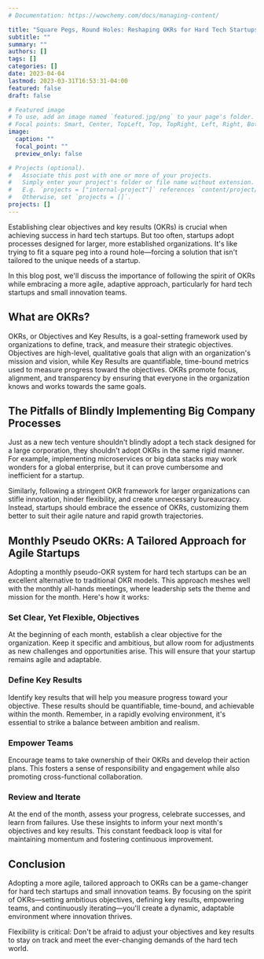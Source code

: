 ```yaml
---
# Documentation: https://wowchemy.com/docs/managing-content/

title: "Square Pegs, Round Holes: Reshaping OKRs for Hard Tech Startups"
subtitle: ""
summary: ""
authors: []
tags: []
categories: []
date: 2023-04-04
lastmod: 2023-03-31T16:53:31-04:00
featured: false
draft: false

# Featured image
# To use, add an image named `featured.jpg/png` to your page's folder.
# Focal points: Smart, Center, TopLeft, Top, TopRight, Left, Right, BottomLeft, Bottom, BottomRight.
image:
  caption: ""
  focal_point: ""
  preview_only: false

# Projects (optional).
#   Associate this post with one or more of your projects.
#   Simply enter your project's folder or file name without extension.
#   E.g. `projects = ["internal-project"]` references `content/project/deep-learning/index.md`.
#   Otherwise, set `projects = []`.
projects: []
---
```


Establishing clear objectives and key results (OKRs) is crucial when achieving success in hard tech startups. But too often, startups adopt processes designed for larger, more established organizations. It's like trying to fit a square peg into a round hole—forcing a solution that isn't tailored to the unique needs of a startup.

In this blog post, we'll discuss the importance of following the spirit of OKRs while embracing a more agile, adaptive approach, particularly for hard tech startups and small innovation teams.

## What are OKRs?

OKRs, or Objectives and Key Results, is a goal-setting framework used by organizations to define, track, and measure their strategic objectives. Objectives are high-level, qualitative goals that align with an organization's mission and vision, while Key Results are quantifiable, time-bound metrics used to measure progress toward the objectives. OKRs promote focus, alignment, and transparency by ensuring that everyone in the organization knows and works towards the same goals.

## The Pitfalls of Blindly Implementing Big Company Processes

Just as a new tech venture shouldn't blindly adopt a tech stack designed for a large corporation, they shouldn't adopt OKRs in the same rigid manner. For example, implementing microservices or big data stacks may work wonders for a global enterprise, but it can prove cumbersome and inefficient for a startup.

Similarly, following a stringent OKR framework for larger organizations can stifle innovation, hinder flexibility, and create unnecessary bureaucracy. Instead, startups should embrace the essence of OKRs, customizing them better to suit their agile nature and rapid growth trajectories.

## Monthly Pseudo OKRs: A Tailored Approach for Agile Startups

Adopting a monthly pseudo-OKR system for hard tech startups can be an excellent alternative to traditional OKR models. This approach meshes well with the monthly all-hands meetings, where leadership sets the theme and mission for the month. Here's how it works:

### Set Clear, Yet Flexible, Objectives

At the beginning of each month, establish a clear objective for the organization. Keep it specific and ambitious, but allow room for adjustments as new challenges and opportunities arise. This will ensure that your startup remains agile and adaptable.

### Define Key Results

Identify key results that will help you measure progress toward your objective. These results should be quantifiable, time-bound, and achievable within the month. Remember, in a rapidly evolving environment, it's essential to strike a balance between ambition and realism.

### Empower Teams

Encourage teams to take ownership of their OKRs and develop their action plans. This fosters a sense of responsibility and engagement while also promoting cross-functional collaboration.

### Review and Iterate

At the end of the month, assess your progress, celebrate successes, and learn from failures. Use these insights to inform your next month's objectives and key results. This constant feedback loop is vital for maintaining momentum and fostering continuous improvement.

## Conclusion

Adopting a more agile, tailored approach to OKRs can be a game-changer for hard tech startups and small innovation teams. By focusing on the spirit of OKRs—setting ambitious objectives, defining key results, empowering teams, and continuously iterating—you'll create a dynamic, adaptable environment where innovation thrives.

Flexibility is critical: Don't be afraid to adjust your objectives and key results to stay on track and meet the ever-changing demands of the hard tech world.
